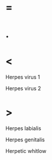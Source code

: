 # =

# .

# <

Herpes virus 1

Herpes virus 2

# >

Herpes labialis

Herpes genitalis

Herpetic whitlow
